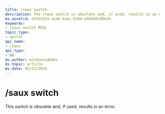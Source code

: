```yaml
---
title: /saux switch
description: The /saux switch is obsolete and, if used, results in an error.
ms.assetid: e3551543-a1a8-4cbc-b26d-e95b8dc09e20
keywords:
- /saux switch MIDL
topic_type:
- apiref
api_name:
- /saux
api_type:
- NA
ms.author: windowssdkdev
ms.topic: article
ms.date: 05/31/2018
---
```


# /saux switch

This switch is obsolete and, if used, results in an error.

 

 




